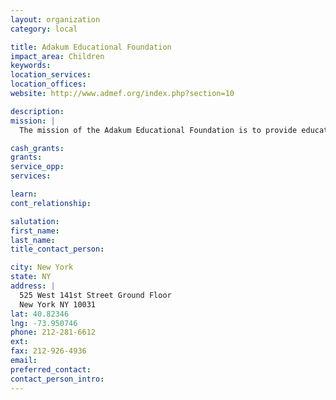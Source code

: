 ```yaml
---
layout: organization
category: local

title: Adakum Educational Foundation
impact_area: Children
keywords: 
location_services: 
location_offices: 
website: http://www.admef.org/index.php?section=10

description: 
mission: |
  The mission of the Adakum Educational Foundation is to provide educational and healthcare opportunities for poor and disadvantaged children and their parents; to help alleviate hunger, and to work to reduce illiteracy, poverty, and poor health conditions in Ghana. We do this by creating and supporting programs dedicated to improving the education and health of poor and disadvantaged children and their families.

cash_grants: 
grants: 
service_opp: 
services: 

learn: 
cont_relationship: 

salutation: 
first_name: 
last_name: 
title_contact_person: 

city: New York
state: NY
address: |
  525 West 141st Street Ground Floor   
  New York NY 10031
lat: 40.82346
lng: -73.950746
phone: 212-281-6612
ext: 
fax: 212-926-4936
email: 
preferred_contact: 
contact_person_intro: 
---
```


